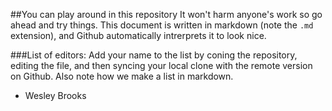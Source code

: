 ##You can play around in this repository
It won't harm anyone's work so go ahead and try things. This document is written in markdown (note the `.md` extension), and Github automatically intrerprets it to look nice.

###List of editors:
Add your name to the list by coning the repository, editing the file, and then syncing your local clone with the remote version on Github. Also note how we make a list in markdown.

 - Wesley Brooks
